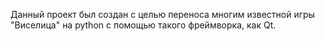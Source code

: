 Данный проект был создан с целью переноса многим известной игры "Виселица" на python с помощью такого фреймворка, как Qt.
